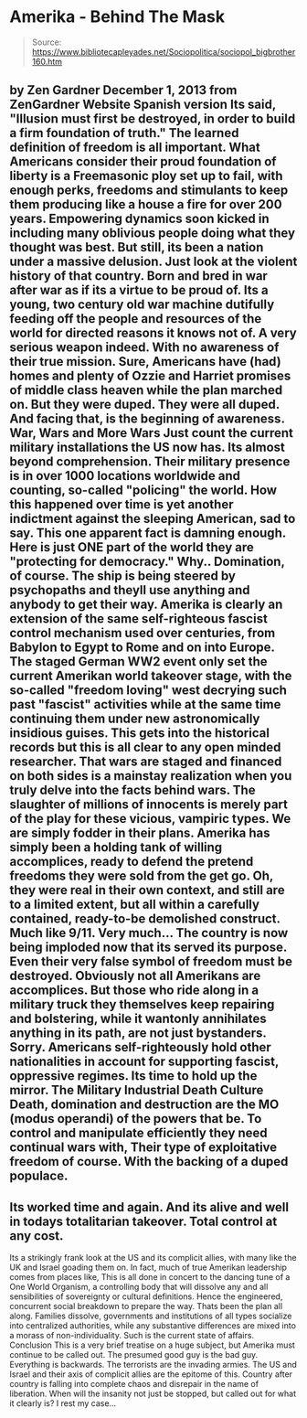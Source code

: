 # Amerika - Behind The Mask

> Source: https://www.bibliotecapleyades.net/Sociopolitica/sociopol_bigbrother160.htm

by Zen Gardner
December 1, 2013
from
ZenGardner Website
Spanish version
Its said,
"Illusion must first be destroyed, in order
to build a firm foundation of truth."
The learned definition of freedom is all
important.
What Americans consider their proud foundation
of liberty is
a Freemasonic ploy set up to fail, with
enough perks, freedoms and stimulants to keep them producing like a house a
fire for over 200 years.
Empowering dynamics soon kicked in including many oblivious people doing
what they thought was best. But still, its been a nation under a massive
delusion.
Just look at the violent history of that country. Born and bred in war
after war as if its a virtue to be proud of. Its a young, two century
old war machine dutifully feeding off the people and resources of the world
for directed reasons it knows not of. A very serious weapon indeed. With no
awareness of their true mission.
Sure, Americans have (had) homes and plenty of
Ozzie and Harriet promises of
middle class heaven while the plan marched on. But they were duped. They
were all duped.
And facing that, is the beginning
of awareness.
War, Wars and More Wars
Just count the current
military installations the US now has. Its
almost beyond comprehension.
Their military presence is in over 1000
locations worldwide and counting, so-called "policing" the world. How this
happened over time is yet another indictment against the sleeping American,
sad to say.
This one apparent fact is damning enough.
Here is just ONE part of the world they are "protecting for democracy."
Why..
Domination, of course.
The ship is being steered
by psychopaths and theyll use anything and
anybody to get their way. Amerika is clearly an extension of the same
self-righteous fascist control mechanism used over centuries, from
Babylon to
Egypt to
Rome and on into Europe.
The staged German WW2 event only set the current
Amerikan world takeover stage, with the so-called "freedom loving" west
decrying such past "fascist" activities while at the same time continuing
them under new astronomically insidious guises.
This gets into the historical records but this is all clear to any open
minded researcher. That wars are staged and financed on both sides is a
mainstay realization when you truly delve into the facts behind wars. The
slaughter of millions of innocents is merely part of the play for these
vicious, vampiric types.
We are simply fodder in their plans.
Amerika has simply been a holding tank of willing accomplices, ready to
defend the pretend freedoms they were sold from the get go. Oh, they were
real in their own context, and still are to a limited extent, but all within
a carefully contained, ready-to-be demolished construct.
Much
like 9/11. Very much...
The country is now
being imploded now that its served its purpose. Even their very false
symbol of freedom must be destroyed.
Obviously not all Amerikans are accomplices. But those who
ride along in a military truck they
themselves keep repairing and bolstering, while it wantonly annihilates
anything in its path, are not just bystanders. Sorry.
Americans self-righteously hold other
nationalities in account for supporting fascist, oppressive regimes.
Its time to hold up the mirror.
The Military
Industrial Death Culture
Death, domination and destruction are the MO (modus
operandi) of the
powers that be.
To control and manipulate efficiently they need
continual wars with,
Their type of exploitative freedom of course.
With the backing of a duped populace.
-
Its worked time and again. And its
alive and well in todays totalitarian takeover. Total control at
any cost.
-
Its a strikingly frank look at the US
and its complicit allies, with many like the UK and Israel goading
them on.
In fact, much of true Amerikan leadership comes
from places like,
This is all done in concert to the dancing tune
of a
One World Organism, a controlling body
that will dissolve any and all sensibilities of sovereignty or cultural
definitions.
Hence the engineered, concurrent social breakdown to prepare the way.
Thats been the plan all along. Families dissolve, governments and
institutions of all types socialize into centralized authorities, while any
substantive differences are mixed into a morass of non-individuality.
Such is the current state of affairs.
Conclusion
This is a very brief treatise on a huge subject, but Amerika must continue
to be called out.
The presumed good guy is the bad guy.
Everything is backwards. The terrorists are the invading armies.
The US and Israel and their axis of complicit allies are the epitome of
this. Country after country is falling into complete chaos and disrepair in
the name of liberation.
When will the insanity not just be stopped, but called out for what it
clearly is?
I rest my case...
